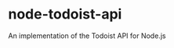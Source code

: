 node-todoist-api
================
[](http://img.shields.io/travis/JTarasovic/node-todoist-api.svg)

An implementation of the Todoist API for Node.js
